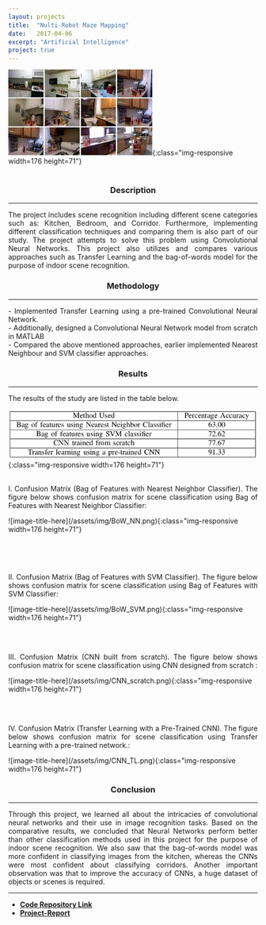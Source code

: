 ```yaml
---
layout: projects
title:  "Nulti-Robot Maze Mapping"
date:   2017-04-06 
excerpt: "Artificial Intelligence"
project: true
---
```


![image-title-here](/assets/img/cv1.jpeg){:class="img-responsive width=176 height=71"}   
<br/>
<center><h3>Description</h3></center>
<hr class="star-primary">
<p style="text-align: justify">The project includes scene recognition including different scene categories such as: Kitchen, Bedroom, and Corridor. Furthermore, implementing different classification techniques and comparing them is also part of our study. The project attempts to solve this problem using Convolutional Neural Networks. This project also utilizes and compares various approaches such as Transfer Learning and the bag-of-words model for the purpose of indoor scene recognition.</p>


<center><h3>Methodology</h3></center>
<hr class="star-primary">
<p style="text-align: justify">- Implemented Transfer Learning using a pre-trained Convolutional Neural Network. <br/> 
- Additionally, designed a Convolutional Neural Network model from scratch in MATLAB <br/>
- Compared the above mentioned approaches, earlier implemented Nearest Neighbour and SVM classifier approaches.</p>


<center><h3>Results</h3></center>
<hr class="star-primary">
<p style="text-align: justify"> The results of the study are listed in the table below. </p>

![image-title-here](/assets/img/tabular_CV.png){:class="img-responsive width=176 height=71"}  <br/><br/>


<p style="text-align: justify">I. Confusion Matrix (Bag of Features with Nearest Neighbor Classifier). The figure below shows confusion matrix for scene classification using Bag of Features with Nearest Neighbor Classifier: </p> 
![image-title-here](/assets/img/BoW_NN.png){:class="img-responsive width=176 height=71"}  <br/><br/>

<br/><br/>

<p style="text-align: justify">II. Confusion Matrix (Bag of Features with SVM Classifier). The figure below shows confusion matrix for scene classification using Bag of Features with SVM Classifier: </p> 
![image-title-here](/assets/img/BoW_SVM.png){:class="img-responsive width=176 height=71"}  

<br/><br/>

<p style="text-align: justify">III. Confusion Matrix (CNN built from scratch). The figure below shows confusion matrix for scene classification using CNN designed from scratch : </p> 
![image-title-here](/assets/img/CNN_scratch.png){:class="img-responsive width=176 height=71"}  

<br/><br/>

<p style="text-align: justify">IV. Confusion Matrix (Transfer Learning with a Pre-Trained CNN). The figure below shows confusion matrix for scene classification using Transfer Learning with a pre-trained network.: </p> 
![image-title-here](/assets/img/CNN_TL.png){:class="img-responsive width=176 height=71"}  



<center><h3>Conclusion</h3></center>
<hr class="star-primary">

<p style="text-align: justify">Through this project, we learned all about the intricacies of convolutional neural networks and their use in image recognition tasks. Based on the comparative results, we concluded that Neural Networks perform better than other classification methods used in this project for the purpose of indoor scene recognition. We also saw that the bag-of-words model was more confident in classifying images from the kitchen, whereas the CNNs were most confident about classifying corridors. Another important observation was that to improve the accuracy of CNNs, a huge dataset of objects or scenes is required.</p>

<hr class="star-primary">
                            
<ul id ="horizontal-list">
<li class="display: inline">
<strong><a target="_blank"  href="https://github.com/nalinraut/Indoor-Scene-Recognition">Code Repository Link <i class="fa fa-fw fa-github"></i></a>
</strong>
</li>
                                
                                
<li>
<strong><a href="javascript:void(0);">Project-Report</a>
</strong>
</li>
                                
</ul>
     

